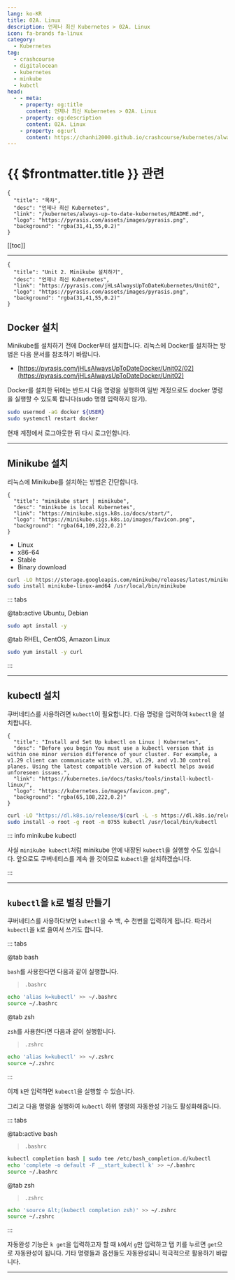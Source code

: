 ```yaml
---
lang: ko-KR
title: 02A. Linux
description: 언제나 최신 Kubernetes > 02A. Linux
icon: fa-brands fa-linux
category:
  - Kubernetes
tag:
  - crashcourse
  - digitalocean
  - kubernetes
  - minkube
  - kubctl
head:
  - - meta:
    - property: og:title
      content: 언제나 최신 Kubernetes > 02A. Linux
    - property: og:description
      content: 02A. Linux
    - property: og:url
      content: https://chanhi2000.github.io/crashcourse/kubernetes/always-up-to-date-kubernetes/02A.html
---
```


# {{ $frontmatter.title }} 관련

```component VPCard
{
  "title": "목차",
  "desc": "언제나 최신 Kubernetes",
  "link": "/kubernetes/always-up-to-date-kubernetes/README.md",
  "logo": "https://pyrasis.com/assets/images/pyrasis.png",
  "background": "rgba(31,41,55,0.2)"
}
```

[[toc]]

---

```component VPCard
{
  "title": "Unit 2. Minikube 설치하기",
  "desc": "언제나 최신 Kubernetes",
  "link": "https://pyrasis.com/jHLsAlwaysUpToDateKubernetes/Unit02",
  "logo": "https://pyrasis.com/assets/images/pyrasis.png",
  "background": "rgba(31,41,55,0.2)"
}
```

## Docker 설치

Minikube를 설치하기 전에 Docker부터 설치합니다. 리눅스에 Docker를 설치하는 방법은 다음 문서를 참조하기 바랍니다.

- [https://pyrasis.com/jHLsAlwaysUpToDateDocker/Unit02/02](https://pyrasis.com/jHLsAlwaysUpToDateDocker/Unit02)

Docker를 설치한 뒤에는 반드시 다음 명령을 실행하여 일반 계정으로도 docker 명령을 실행할 수 있도록 합니다(sudo 명령 입력하지 않기).

```sh
sudo usermod -aG docker ${USER}
sudo systemctl restart docker
```

현재 계정에서 로그아웃한 뒤 다시 로그인합니다.

---

## Minikube 설치

리눅스에 Minikube를 설치하는 방법은 간단합니다.

```component VPCard
{
  "title": "minikube start | minikube",
  "desc": "minikube is local Kubernetes",
  "link": "https://minikube.sigs.k8s.io/docs/start/",
  "logo": "https://minikube.sigs.k8s.io/images/favicon.png",
  "background": "rgba(64,109,222,0.2)"
}
```

- Linux
- x86-64
- Stable
- Binary download

```sh
curl -LO https://storage.googleapis.com/minikube/releases/latest/minikube-linux-amd64
sudo install minikube-linux-amd64 /usr/local/bin/minikube
```

::: tabs

@tab:active <FontIcon icon="fa-brands fa-debian"/> Ubuntu, Debian

```sh
sudo apt install -y 
```

@tab <FontIcon icon="fa-brands fa-redhat"/>RHEL, CentOS, Amazon Linux

```sh
sudo yum install -y curl
```

:::

---

## kubectl 설치

쿠버네티스를 사용하려면 `kubectl`이 필요합니다. 다음 명령을 입력하여 `kubectl`을 설치합니다.

```component VPCard
{
  "title": "Install and Set Up kubectl on Linux | Kubernetes",
  "desc": "Before you begin You must use a kubectl version that is within one minor version difference of your cluster. For example, a v1.29 client can communicate with v1.28, v1.29, and v1.30 control planes. Using the latest compatible version of kubectl helps avoid unforeseen issues.",
  "link": "https://kubernetes.io/docs/tasks/tools/install-kubectl-linux/",
  "logo": "https://kubernetes.io/mages/favicon.png",
  "background": "rgba(65,108,222,0.2)"
}
```

```sh
curl -LO "https://dl.k8s.io/release/$(curl -L -s https://dl.k8s.io/release/stable.txt)/bin/linux/amd64/kubectl"
sudo install -o root -g root -m 0755 kubectl /usr/local/bin/kubectl
```

::: info minikube kubectl

사실 `minikube kubectl`처럼 minikube 안에 내장된 `kubectl`을 실행할 수도 있습니다. 앞으로도 쿠버네티스를 계속 쓸 것이므로 `kubectl`을 설치하겠습니다.

:::

---

## `kubectl`을 `k`로 별칭 만들기

쿠버네티스를 사용하다보면 `kubectl`을 수 백, 수 천번을 입력하게 됩니다. 따라서 `kubectl`을 `k`로 줄여서 쓰기도 합니다.

::: tabs

@tab bash

`bash`를 사용한다면 다음과 같이 실행합니다.

> <FontIcon icon="iconfont icon-file"/>`.bashrc`

```sh
echo 'alias k=kubectl' >> ~/.bashrc
source ~/.bashrc
```

@tab zsh

`zsh`를 사용한다면 다음과 같이 실행합니다.

> <FontIcon icon="iconfont icon-file"/>`.zshrc` 

```sh
echo 'alias k=kubectl' >> ~/.zshrc
source ~/.zshrc
```

:::

이제 `k`만 입력하면 `kubectl`을 실행할 수 있습니다.

그리고 다음 명령을 실행하여 `kubectl` 하위 명령의 자동완성 기능도 활성화해줍니다.

::: tabs

@tab:active bash

> <FontIcon icon="iconfont icon-file"/>`.bashrc`

```sh
kubectl completion bash | sudo tee /etc/bash_completion.d/kubectl
echo 'complete -o default -F __start_kubectl k' >> ~/.bashrc
source ~/.bashrc
```

@tab zsh

> <FontIcon icon="iconfont icon-file"/>`.zshrc`

```sh
echo 'source &lt;(kubectl completion zsh)' >> ~/.zshrc
source ~/.zshrc
```

:::

자동완성 기능은 `k get`을 입력하고자 할 때 `k`에서 `g`만 입력하고 탭 키를 누르면 `get`으로 자동완성이 됩니다. 기타 명령들과 옵션들도 자동완성되니 적극적으로 활용하기 바랍니다.

---

<TagLinks />